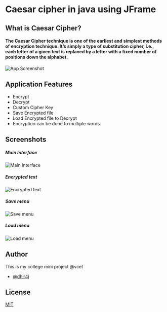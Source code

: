 # Caesar cipher in java using JFrame

## What is Caesar Cipher? 
#### The Caesar Cipher technique is one of the earliest and simplest methods of encryption technique. It’s simply a type of substitution cipher, i.e., each letter of a given text is replaced by a letter with a fixed number of positions down the alphabet.

![App Screenshot](https://media.geeksforgeeks.org/wp-content/uploads/ceaserCipher.png)

## Application Features

- Encrypt
- Decrypt
- Custom Cipher Key
- Save Encrypted file
- Load Encrypted file to Decrypt
- Encryption can be done to multiple words.



## Screenshots


##### Main Interface
![Main Interface](https://i.imgur.com/vj4NbqZ.png)
##### Encrypted text
![Encrypted text](https://i.imgur.com/qzcSaw1.png)
##### Save menu
![Save menu](https://i.imgur.com/rZIkDJE.png)
##### Load menu
![Load menu](https://i.imgur.com/awKfY28.png)
## Author
This is my college mini project @vcet
- [@dhir4j](https://www.github.com/dhir4j)


## License

[MIT](https://choosealicense.com/licenses/mit/)
